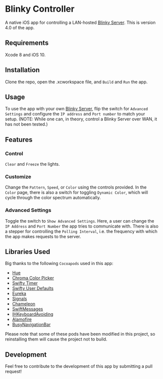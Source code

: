 # Blinky Controller

A native iOS app for controlling a LAN-hosted [Blinky Server](https://github.com/eeevanbbb/BlinkyServer). This is version 4.0 of the app.

## Requirements

Xcode 8 and iOS 10.

## Installation

Clone the repo, open the .xcworkspace file, and `Build` and `Run` the app.

## Usage

To use the app with your own [Blinky Server](https://github.com/eeevanbbb/BlinkyServer), flip the switch for `Advanced Settings` and configure the `IP address` and `Port number` to match your setup. (NOTE: While one can, in theory, control a Blinky Server over WAN, it has not been tested.)

## Features

### Control

`Clear` and `Freeze` the lights.

### Customize

Change the `Pattern`, `Speed`, or `Color` using the controls provided. In the `Color` page, there is also a switch for toggling `Dynamic Color`, which will cycle through the color spectrum automatically.

### Advanced Settings

Toggle the switch to `Show Advanced Settings`. Here, a user can change the `IP Address` and `Port Number` the app tries to communicate with. There is also a stepper for controlling the `Polling Interval`, i.e. the frequency with which the app makes requests to the server.

## Libraries Used

Big thanks to the following `Cocoapods` used in this app:

- [Hue](https://github.com/hyperoslo/Hue)
- [Chroma Color Picker](https://github.com/joncardasis/ChromaColorPicker)
- [Swifty Timer](https://github.com/radex/SwiftyTimer)
- [Swifty User Defaults](https://github.com/radex/SwiftyUserDefaults#installation)
- [Eureka](https://github.com/xmartlabs/Eureka)
- [Signals](https://github.com/artman/Signals)
- [Chameleon](https://github.com/ViccAlexander/Chameleon)
- [SwiftMessages](https://github.com/SwiftKickMobile/SwiftMessages)
- [IHKeyboardAvoiding](https://github.com/IdleHandsApps/IHKeyboardAvoiding)
- [Alamofire](https://github.com/Alamofire/Alamofire)
- [BusyNavigationBar](https://github.com/gmertk/BusyNavigationBar)

Please note that some of these pods have been modified in this project, so reinstalling them will cause the project not to build.

## Development

Feel free to contribute to the development of this app by submitting a pull request!
